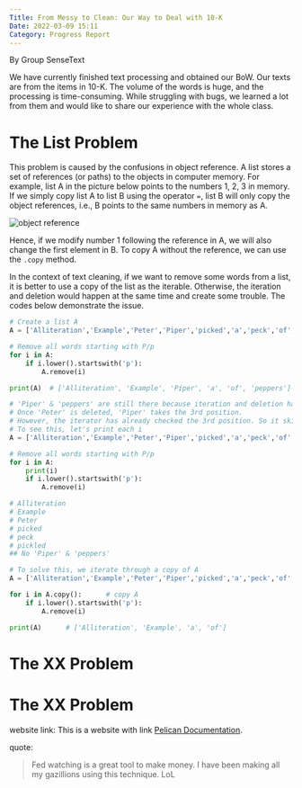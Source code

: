 ```yaml
---
Title: From Messy to Clean: Our Way to Deal with 10-K
Date: 2022-03-09 15:11
Category: Progress Report
---
```


By Group SenseText

We have currently finished text processing and obtained our BoW. Our texts are from the items in 10-K. The volume of the words is huge, and the processing is time-consuming. While struggling with bugs, we learned a lot from them and would like to share our experience with the whole class. 

# The List Problem
This problem is caused by the confusions in object reference. A list stores a set of references (or paths) to the objects in computer memory. For example, list A in the picture below points to the numbers 1, 2, 3 in memory. If we simply copy list A to list B using the operator `=`, list B will only copy the object references, i.e., B points to the same numbers in memory as A.

![object reference]({static}/images/list_problem.jpeg)

Hence, if we modify number 1 following the reference in A, we will also change the first element in B. To copy A without the reference, we can use the `.copy` method.

In the context of text cleaning, if we want to remove some words from a list, it is better to use a copy of the list as the iterable. Otherwise, the iteration and deletion would happen at the same time and create some trouble. The codes below demonstrate the issue.

```python
# Create a list A
A = ['Alliteration','Example','Peter','Piper','picked','a','peck','of','pickled','peppers']

# Remove all words starting with P/p
for i in A:
    if i.lower().startswith('p'):
        A.remove(i)

print(A)  # ['Alliteration', 'Example', 'Piper', 'a', 'of', 'peppers']

# 'Piper' & 'peppers' are still there because iteration and deletion happen at the same time.
# Once 'Peter' is deleted, 'Piper' takes the 3rd position. 
# However, the iterator has already checked the 3rd position. So it skips 'Piper.'
# To see this, let's print each i
A = ['Alliteration','Example','Peter','Piper','picked','a','peck','of','pickled','peppers']

# Remove all words starting with P/p
for i in A:
    print(i)
    if i.lower().startswith('p'):
        A.remove(i)

# Alliteration
# Example
# Peter
# picked
# peck
# pickled
## No 'Piper' & 'peppers'

# To solve this, we iterate through a copy of A
A = ['Alliteration','Example','Peter','Piper','picked','a','peck','of','pickled','peppers']

for i in A.copy():      # copy A
    if i.lower().startswith('p'):
        A.remove(i)

print(A)      # ['Alliteration', 'Example', 'a', 'of']
```


# The XX Problem


# The XX Problem


website link: 
This is a website with link [Pelican Documentation](https://docs.getpelican.com/en/latest/).

quote:
>Fed watching is a great tool to make money. I have been making all my
>gazillions using this technique.
> LoL






